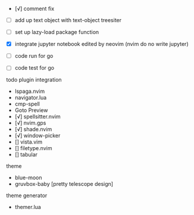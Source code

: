 - [√] comment fix
- [ ] add up text object with text-object treesiter
- [ ] set up lazy-load package function
- [x] integrate jupyter notebook edited by neovim (nvim do no write jupyter)

- [ ] code run for go
- [ ] code test for go


todo plugin integration
- lspaga.nvim
- navigator.lua
- cmp-spell
- Goto Preview
- [√] spellsitter.nvim
- [√] nvim.gps
- [√] shade.nvim
- [√] window-picker
- [] vista.vim
- [] filetype.nvim
- [] tabular

theme
- blue-moon
- gruvbox-baby [pretty telescope design]

theme generator
- themer.lua


